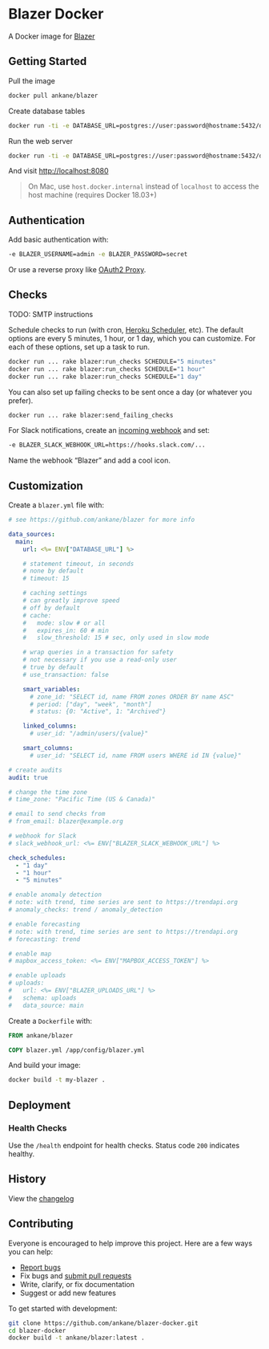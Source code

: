 # Blazer Docker

A Docker image for [Blazer](https://github.com/ankane/blazer)

## Getting Started

Pull the image

```sh
docker pull ankane/blazer
```

Create database tables

```sh
docker run -ti -e DATABASE_URL=postgres://user:password@hostname:5432/dbname ankane/blazer rails db:migrate
```

Run the web server

```sh
docker run -ti -e DATABASE_URL=postgres://user:password@hostname:5432/dbname -p 8080:8080 ankane/blazer
```

And visit [http://localhost:8080](http://localhost:8080)

> On Mac, use `host.docker.internal` instead of `localhost` to access the host machine (requires Docker 18.03+)

## Authentication

Add basic authentication with:

```sh
-e BLAZER_USERNAME=admin -e BLAZER_PASSWORD=secret
```

Or use a reverse proxy like [OAuth2 Proxy](https://github.com/oauth2-proxy/oauth2-proxy).

## Checks

TODO: SMTP instructions

Schedule checks to run (with cron, [Heroku Scheduler](https://elements.heroku.com/addons/scheduler), etc). The default options are every 5 minutes, 1 hour, or 1 day, which you can customize. For each of these options, set up a task to run.

```sh
docker run ... rake blazer:run_checks SCHEDULE="5 minutes"
docker run ... rake blazer:run_checks SCHEDULE="1 hour"
docker run ... rake blazer:run_checks SCHEDULE="1 day"
```

You can also set up failing checks to be sent once a day (or whatever you prefer).

```sh
docker run ... rake blazer:send_failing_checks
```

For Slack notifications, create an [incoming webhook](https://slack.com/apps/A0F7XDUAZ-incoming-webhooks) and set:

```sh
-e BLAZER_SLACK_WEBHOOK_URL=https://hooks.slack.com/...
```

Name the webhook “Blazer” and add a cool icon.

## Customization

Create a `blazer.yml` file with:

```yml
# see https://github.com/ankane/blazer for more info

data_sources:
  main:
    url: <%= ENV["DATABASE_URL"] %>

    # statement timeout, in seconds
    # none by default
    # timeout: 15

    # caching settings
    # can greatly improve speed
    # off by default
    # cache:
    #   mode: slow # or all
    #   expires_in: 60 # min
    #   slow_threshold: 15 # sec, only used in slow mode

    # wrap queries in a transaction for safety
    # not necessary if you use a read-only user
    # true by default
    # use_transaction: false

    smart_variables:
      # zone_id: "SELECT id, name FROM zones ORDER BY name ASC"
      # period: ["day", "week", "month"]
      # status: {0: "Active", 1: "Archived"}

    linked_columns:
      # user_id: "/admin/users/{value}"

    smart_columns:
      # user_id: "SELECT id, name FROM users WHERE id IN {value}"

# create audits
audit: true

# change the time zone
# time_zone: "Pacific Time (US & Canada)"

# email to send checks from
# from_email: blazer@example.org

# webhook for Slack
# slack_webhook_url: <%= ENV["BLAZER_SLACK_WEBHOOK_URL"] %>

check_schedules:
  - "1 day"
  - "1 hour"
  - "5 minutes"

# enable anomaly detection
# note: with trend, time series are sent to https://trendapi.org
# anomaly_checks: trend / anomaly_detection

# enable forecasting
# note: with trend, time series are sent to https://trendapi.org
# forecasting: trend

# enable map
# mapbox_access_token: <%= ENV["MAPBOX_ACCESS_TOKEN"] %>

# enable uploads
# uploads:
#   url: <%= ENV["BLAZER_UPLOADS_URL"] %>
#   schema: uploads
#   data_source: main
```

Create a `Dockerfile` with:

```Dockerfile
FROM ankane/blazer

COPY blazer.yml /app/config/blazer.yml
```

And build your image:

```sh
docker build -t my-blazer .
```

## Deployment

### Health Checks

Use the `/health` endpoint for health checks. Status code `200` indicates healthy.

## History

View the [changelog](https://github.com/ankane/blazer-docker/blob/master/CHANGELOG.md)

## Contributing

Everyone is encouraged to help improve this project. Here are a few ways you can help:

- [Report bugs](https://github.com/ankane/blazer-docker/issues)
- Fix bugs and [submit pull requests](https://github.com/ankane/blazer-docker/pulls)
- Write, clarify, or fix documentation
- Suggest or add new features

To get started with development:

```sh
git clone https://github.com/ankane/blazer-docker.git
cd blazer-docker
docker build -t ankane/blazer:latest .
```
